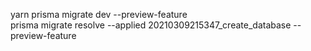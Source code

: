 yarn prisma migrate dev --preview-feature       
prisma migrate resolve --applied 20210309215347_create_database --preview-feature